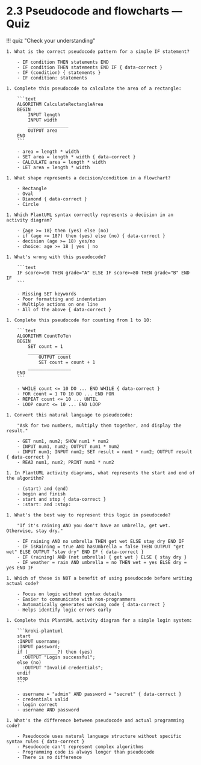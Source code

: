 # 2.3 Pseudocode and flowcharts — Quiz

!!! quiz "Check your understanding"

    1. What is the correct pseudocode pattern for a simple IF statement?

        - IF condition THEN statements END
        - IF condition THEN statements END IF { data-correct }
        - IF (condition) { statements }
        - IF condition: statements

    1. Complete this pseudocode to calculate the area of a rectangle:

        ```text
        ALGORITHM CalculateRectangleArea
        BEGIN
            INPUT length
            INPUT width
            _______________
            OUTPUT area
        END
        ```

        - area = length * width
        - SET area = length * width { data-correct }
        - CALCULATE area = length * width
        - LET area = length * width

    1. What shape represents a decision/condition in a flowchart?

        - Rectangle
        - Oval
        - Diamond { data-correct }
        - Circle

    1. Which PlantUML syntax correctly represents a decision in an activity diagram?

        - {age >= 18} then (yes) else (no)
        - if (age >= 18?) then (yes) else (no) { data-correct }
        - decision (age >= 18) yes/no
        - choice: age >= 18 | yes | no

    1. What's wrong with this pseudocode?

        ```text
        IF score>=90 THEN grade="A" ELSE IF score>=80 THEN grade="B" END IF
        ```

        - Missing SET keywords
        - Poor formatting and indentation
        - Multiple actions on one line
        - All of the above { data-correct }

    1. Complete this pseudocode for counting from 1 to 10:

        ```text
        ALGORITHM CountToTen
        BEGIN
            SET count = 1
            ________________
                OUTPUT count
                SET count = count + 1
            ________________
        END
        ```

        - WHILE count <= 10 DO ... END WHILE { data-correct }
        - FOR count = 1 TO 10 DO ... END FOR
        - REPEAT count <= 10 ... UNTIL
        - LOOP count <= 10 ... END LOOP

    1. Convert this natural language to pseudocode:

        "Ask for two numbers, multiply them together, and display the result."

        - GET num1, num2; SHOW num1 * num2
        - INPUT num1, num2; OUTPUT num1 * num2
        - INPUT num1; INPUT num2; SET result = num1 * num2; OUTPUT result { data-correct }
        - READ num1, num2; PRINT num1 * num2

    1. In PlantUML activity diagrams, what represents the start and end of the algorithm?

        - (start) and (end)
        - begin and finish
        - start and stop { data-correct }
        - :start: and :stop:

    1. What's the best way to represent this logic in pseudocode?

        "If it's raining AND you don't have an umbrella, get wet. Otherwise, stay dry."

        - IF raining AND no umbrella THEN get wet ELSE stay dry END IF
        - IF isRaining = true AND hasUmbrella = false THEN OUTPUT "get wet" ELSE OUTPUT "stay dry" END IF { data-correct }
        - IF (raining) AND (not umbrella) { get wet } ELSE { stay dry }
        - IF weather = rain AND umbrella = no THEN wet = yes ELSE dry = yes END IF

    1. Which of these is NOT a benefit of using pseudocode before writing actual code?

        - Focus on logic without syntax details
        - Easier to communicate with non-programmers
        - Automatically generates working code { data-correct }
        - Helps identify logic errors early

    1. Complete this PlantUML activity diagram for a simple login system:

        ```kroki-plantuml
        start
        :INPUT username;
        :INPUT password;
        if (___________?) then (yes)
          :OUTPUT "Login successful";
        else (no)
          :OUTPUT "Invalid credentials";
        endif
        stop
        ```

        - username = "admin" AND password = "secret" { data-correct }
        - credentials valid
        - login correct
        - username AND password

    1. What's the difference between pseudocode and actual programming code?

        - Pseudocode uses natural language structure without specific syntax rules { data-correct }
        - Pseudocode can't represent complex algorithms
        - Programming code is always longer than pseudocode
        - There is no difference
